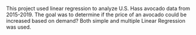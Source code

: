 This project used linear regression to analyze U.S. Hass avocado data from 2015-2019.  The goal was to determine if the price of an avocado could be increased based on demand?  Both simple and multiple Linear Regression was used. 
